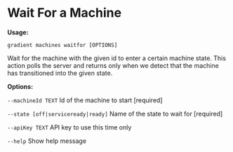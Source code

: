 # Wait For a Machine

**Usage:** 

`gradient machines waitfor [OPTIONS]`

Wait for the machine with the given id to enter a certain machine state. This action polls the server and returns only when we detect that the machine has transitioned into the given state.

**Options:**

`--machineId TEXT` Id of the machine to start  \[required\]

`--state [off|serviceready|ready]` Name of the state to wait for  \[required\]

`--apiKey TEXT` API key to use this time only

`--help` Show help message

